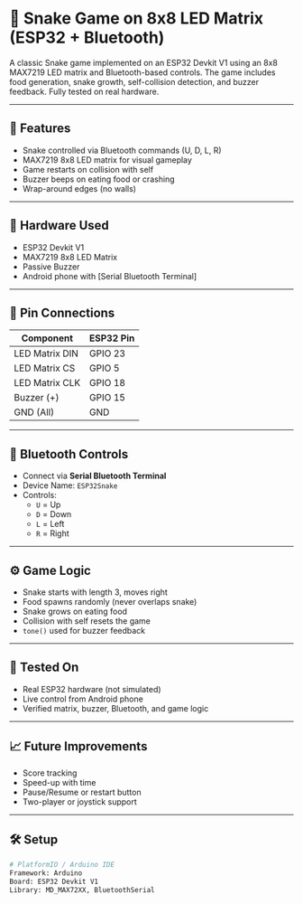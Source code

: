 # 🐍 Snake Game on 8x8 LED Matrix (ESP32 + Bluetooth)

A classic Snake game implemented on an ESP32 Devkit V1 using an 8x8 MAX7219 LED matrix and Bluetooth-based controls. The game includes food generation, snake growth, self-collision detection, and buzzer feedback. Fully tested on real hardware.

---

## 🎯 Features

- Snake controlled via Bluetooth commands (U, D, L, R)
- MAX7219 8x8 LED matrix for visual gameplay
- Game restarts on collision with self
- Buzzer beeps on eating food or crashing
- Wrap-around edges (no walls)

---

## 🧰 Hardware Used

- ESP32 Devkit V1  
- MAX7219 8x8 LED Matrix  
- Passive Buzzer  
- Android phone with [Serial Bluetooth Terminal]

---

## 🔌 Pin Connections

| Component     | ESP32 Pin |
|---------------|-----------|
| LED Matrix DIN| GPIO 23   |
| LED Matrix CS | GPIO 5    |
| LED Matrix CLK| GPIO 18   |
| Buzzer (+)    | GPIO 15   |
| GND (All)     | GND       |

---

## 📲 Bluetooth Controls

- Connect via **Serial Bluetooth Terminal**
- Device Name: `ESP32Snake`
- Controls:
  - `U` = Up
  - `D` = Down
  - `L` = Left
  - `R` = Right

---

## ⚙️ Game Logic

- Snake starts with length 3, moves right
- Food spawns randomly (never overlaps snake)
- Snake grows on eating food
- Collision with self resets the game
- `tone()` used for buzzer feedback

---

## 🧪 Tested On

- Real ESP32 hardware (not simulated)
- Live control from Android phone
- Verified matrix, buzzer, Bluetooth, and game logic

---

## 📈 Future Improvements

- Score tracking
- Speed-up with time
- Pause/Resume or restart button
- Two-player or joystick support

---

## 🛠️ Setup

```bash
# PlatformIO / Arduino IDE
Framework: Arduino  
Board: ESP32 Devkit V1  
Library: MD_MAX72XX, BluetoothSerial
